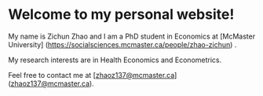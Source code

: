 # Welcome to my personal website!

My name is Zichun Zhao and I am a PhD student in Economics at [McMaster University] (https://socialsciences.mcmaster.ca/people/zhao-zichun) .

My research interests are in Health Economics and Econometrics.

Feel free to contact me at [zhaoz137@mcmaster.ca] (zhaoz137@mcmaster.ca).